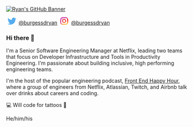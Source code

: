 [![Ryan's GitHub Banner](./img/banner.png)](https://ryanburgess.com)

[![Twitter icon](./img/twitter.png)](https://twitter.com/burgessdryan) [@burgessdryan](https://twitter.com/burgessdryan) [![Instagram icon](./img/instagram.png)](https://instagram.com/ryan.burgess) [@burgessdryan](https://instagram.com/ryan.burgess)

### Hi there 👋

I'm a Senior Software Engineering Manager at Netflix, leading two teams that focus on Developer Infrastructure and Tools in Productivity Engineering. I'm passionate about building inclusive, high performing engineering teams.

I'm the host of the popular engineering podcast, [Front End Happy Hour](https://www.frontendhappyhour.com), where a group of engineers from Netflix, Atlassian, Twitch, and Airbnb talk over drinks about careers and coding.

💻 Will code for tattoos 💉

He/him/his
